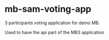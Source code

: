 # mb-sam-voting-app
3 participants voting application for demo MB.

Used to have the api part of the MB3 application

